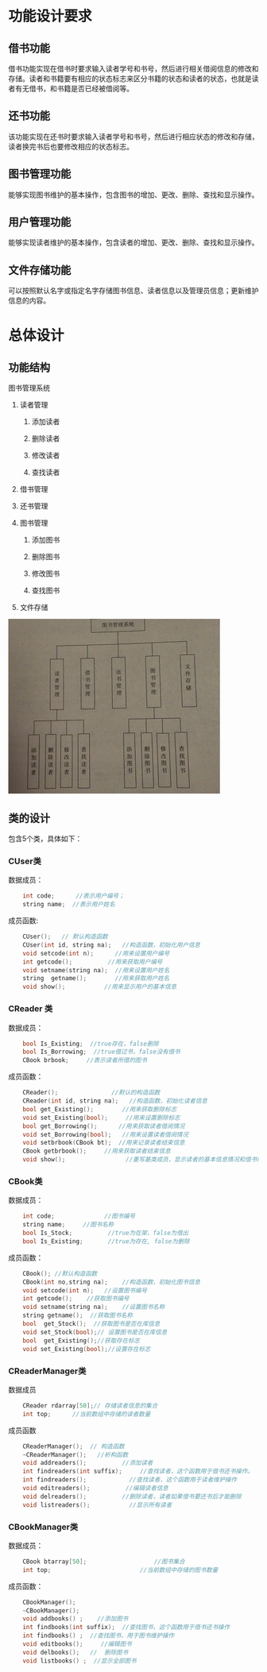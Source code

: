 # 功能设计要求

##  借书功能

借书功能实现在借书时要求输入读者学号和书号，然后进行相关借阅信息的修改和存储。读者和书籍要有相应的状态标志来区分书籍的状态和读者的状态，也就是读者有无借书，和书籍是否已经被借阅等。

##  还书功能

该功能实现在还书时要求输入读者学号和书号，然后进行相应状态的修改和存储，读者换完书后也要修改相应的状态标志。

##  图书管理功能

能够实现图书维护的基本操作，包含图书的增加、更改、删除、查找和显示操作。

##  用户管理功能

能够实现读者维护的基本操作，包含读者的增加、更改、删除、查找和显示操作。

##  文件存储功能

可以按照默认名字或指定名字存储图书信息、读者信息以及管理员信息；更新维护信息的内容。

# 总体设计


## 功能结构

图书管理系统

1. 读者管理

    1. 添加读者

    2. 删除读者

    3. 修改读者

    4. 查找读者

2. 借书管理

3. 还书管理

4. 图书管理

    1. 添加图书

    2. 删除图书

    3. 修改图书

    4. 查找图书

4. 文件存储

![功能结构图](./111111.png)

##  类的设计

包含5个类，具体如下：

###  CUser类


数据成员：

``` c++
    int code;      //表示用户编号；
    string name;  //表示用户姓名
```

成员函数:

``` c++
    CUser();   // 默认构造函数
    CUser(int id, string na);   //构造函数，初始化用户信息
    void setcode(int n);      //用来设置用户编号
    int getcode();          //用来获取用户编号
    void setname(string na);  //用来设置用户姓名
    string  getname();        //用来获取用户姓名
    void show();           //用来显示用户的基本信息
```

### CReader 类

数据成员：

``` c++
    bool Is_Existing;  //true存在，false删除
    bool Is_Borrowing;  //true借过书，false没有借书
    CBook brbook;     //表示读者所借的图书
```

成员函数：

``` c++
    CReader();               //默认的构造函数
    CReader(int id, string na);   //构造函数，初始化读者信息
    bool get_Existing();        //用来获取删除标志
    void set_Existing(bool);     //用来设置删除标志
    bool get_Borrowing();      //用来获取读者借阅情况
    void set_Borrowing(bool);   //用来设置读者借阅情况
    void setbrbook(CBook bt);  //用来记录读者结束信息
    CBook getbrbook();     //用来获取读者结束信息
    void show();                 //重写基类成员，显示读者的基本信息情况和借书情况
```

### CBook类

数据成员：

``` c++
    int code;              //图书编号
    string name;     //图书名称
    bool Is_Stock;          //true为在架，false为借出
    bool Is_Existing;       //true为存在, false为删除
```

成员函数：

``` c++
    CBook(); //默认构造函数
    CBook(int no,string na);    //构造函数，初始化图书信息
    void setcode(int n);   //设置图书编号
    int getcode();    //获取图书编号
    void setname(string na);    //设置图书名称
    string getname();  //获取图书名称
    bool  get_Stock();  //获取图书是否在库信息
    void set_Stock(bool);// 设置图书是否在库信息
    bool  get_Existing();//获取存在标志
    void set_Existing(bool);//设置存在标志
```

### CReaderManager类

数据成员

``` c++
    CReader rdarray[50];// 存储读者信息的集合
    int top;      //当前数组中存储的读者数量
```

成员函数

``` c++
    CReaderManager();  // 构造函数
    ~CReaderManager();   //析构函数
    void addreaders();          //添加读者
    int findreaders(int suffix);     //查找读者，这个函数用于借书还书操作。          
    int findreaders();            //查找读者，这个函数用于读者维护操作
    void editreaders();          //编辑读者信息
    void delreaders();          //删除读者，读者如果借书要还书后才能删除
    void listreaders();           //显示所有读者
```

### CBookManager类

数据成员：

``` c++
    CBook btarray[50];                   //图书集合
    int top;                         //当前数组中存储的图书数量
```

成员函数：

``` c++
    CBookManager();
    ~CBookManager();                
    void addbooks() ;    //添加图书
    int findbooks(int suffix);  //查找图书，这个函数用于借书还书操作
    int findbooks() ;  //查找图书，用于图书维护操作
    void editbooks();     //编辑图书
    void delbooks();   //  删除图书
    void listbooks() ;  //显示全部图书
```


